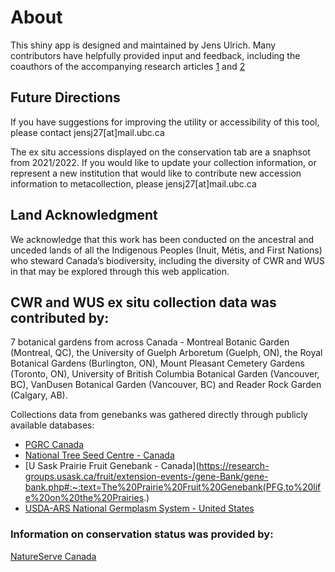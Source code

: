 # About
This shiny app is designed and maintained by Jens Ulrich. Many contributors have helpfully provided input and feedback, including the coauthors of the accompanying research articles [1](https://doi.org/10.1002/csc2.20807) and [2](https://doi.org/10.1002/ppp3.10291) 

## Future Directions
If you have suggestions for improving the utility or accessibility of this tool, please contact jensj27[at]mail.ubc.ca

The ex situ accessions displayed on the conservation tab are a snaphsot from 2021/2022. If you would like to update your collection information, or represent a new institution that would like to contribute new accession information to metacollection, please jensj27[at]mail.ubc.ca 

## Land Acknowledgment

We acknowledge that this work has been conducted on the ancestral and unceded lands of all the Indigenous Peoples (Inuit, Métis, and First Nations) who steward Canada’s biodiversity, including the diversity of CWR and WUS in that may be explored through this web application. 

## CWR and WUS ex situ collection data was contributed by: 
7 botanical gardens from across Canada - Montreal Botanic Garden (Montreal, QC), the University of Guelph Arboretum (Guelph, ON), the Royal Botanical Gardens (Burlington, ON), Mount Pleasant Cemetery Gardens (Toronto, ON), University of British Columbia Botanical Garden (Vancouver, BC), VanDusen Botanical Garden (Vancouver, BC) and Reader Rock Garden (Calgary, AB).

Collections data from genebanks was gathered directly through publicly available databases: 
* [PGRC Canada](https://pgrc-rpc.agr.gc.ca/gringlobal/landing)
* [National Tree Seed Centre - Canada](https://www.nrcan.gc.ca/science-and-data/research-centres-and-labs/forestry-research-centres/atlantic-forestry-centre/national-tree-seed-centre/13449)
* [U Sask Prairie Fruit Genebank - Canada](https://research-groups.usask.ca/fruit/extension-events-/gene-Bank/gene-bank.php#:~:text=The%20Prairie%20Fruit%20Genebank(PFG,to%20life%20on%20the%20Prairies.)
* [USDA-ARS National Germplasm System - United States](https://npgsweb.ars-grin.gov/gringlobal/taxon/taxonomysearchcwr)

### Information on conservation status was provided by:
[NatureServe Canada](https://www.natureserve.org/)